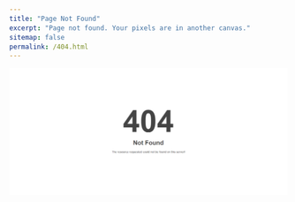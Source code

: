 ```yaml
---
title: "Page Not Found"
excerpt: "Page not found. Your pixels are in another canvas."
sitemap: false
permalink: /404.html
---
```


![404](../assets/images/404.png)